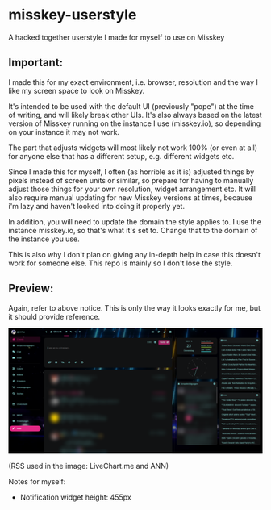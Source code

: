 # misskey-userstyle
A hacked together userstyle I made for myself to use on Misskey

## Important:

I made this for my exact environment, i.e. browser, resolution and the way I like my screen space to look on Misskey.

It's intended to be used with the default UI (previously "pope") at the time of writing, and will likely break other UIs.
It's also always based on the latest version of Misskey running on the instance I use (misskey.io), so depending on your instance it may not work.

The part that adjusts widgets will most likely not work 100% (or even at all) for anyone else that has a different setup, e.g. different widgets etc.

Since I made this for myself, I often (as horrible as it is) adjusted things by pixels instead of screen units or similar, so prepare for having to manually adjust those things for your own resolution, widget arrangement etc. It will also require manual updating for new Misskey versions at times, because i'm lazy and haven't looked into doing it properly yet.

In addition, you will need to update the domain the style applies to. I use the instance misskey.io, so that's what it's set to. Change that to the domain of the instance you use.

This is also why I don't plan on giving any in-depth help in case this doesn't work for someone else. This repo is mainly so I don't lose the style.

## Preview:

Again, refer to above notice. This is only the way it looks exactly for me, but it should provide reference.

![Image of timeline](https://github.com/robflop/misskey-userstyle/blob/main/timeline.png?raw=true)

(RSS used in the image: LiveChart.me and ANN)

Notes for myself:
- Notification widget height: 455px
